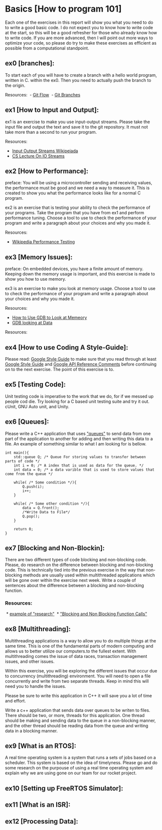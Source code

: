 # Basics [How to program 101]

Each one of the exercises in this report will show you what you need to do to write a good basic code. I do not expect you to know how to write code at the start, so this will be a good refresher for those who already know how to write code. If you are more advanced, then I will point out more ways to optimize your code, so please do try to make these exercises as efficient as possible from a computational standpoint.

## ex0 [branches]:

To start each of you will have to create a branch with a hello world program, written in C. within the ex0. Then you need to actually push the branch to the origin.

Resources:
 - [Git Flow](https://www.atlassian.com/git/tutorials/comparing-workflows/gitflow-workflow)
 - [Git Branches](https://git-scm.com/book/en/v1/Git-Branching-What-a-Branch-Is)
## ex1 [How to Input and Output]:

ex1 is an exercise to make you use input-output streams. Please take the input file and output the text and save it to the git repository. It must not take more than a second to run your program.

Resources:

- [Input Output Streams Wikipeiada](<https://en.wikipedia.org/wiki/Input/output_(C%2B%2B)>)
- [CS Lecture On IO Streams](https://courses.cs.vt.edu/cs1044/Notes/C04.IO.pdf)

## ex2 [How to Performance]:

preface: You will be using a microcontroller sending and receiving values, the performance must be good and we need a way to measure it. This is created to show you what the performance looks like for a normal C program.

ex2 is an exercise that is testing your ability to check the performance of your programs. Take the program that you have from ex1 and perform performance tuning. Choose a tool to use to check the performance of your program and write a paragraph about your choices and why you made it.

Resources:

- [Wikipedia Performance Testing](https://en.wikipedia.org/wiki/Software_performance_testing)

## ex3 [Memory Issues]:

preface: On embedded devices, you have a finite amount of memory. Keeping down the memory usage is important, and this exercise is made to show you how to use memory.

ex3 is an exercise to make you look at memory usage. Choose a tool to use to check the performance of your program and write a paragraph about your choices and why you made it.

Resources:

- [How to Use GDB to Look at Memeory](https://sourceware.org/gdb/onlinedocs/gdb/Memory.html)
- [GDB looking at Data](ftp://ftp.gnu.org/old-gnu/Manuals/gdb/html_chapter/gdb_9.html)

Resources:
## ex4 [How to use Coding A Style-Guide]:

Please read: [Google Style Guide](https://developers.google.com/style) to make sure that you read through at least [Google Style Guide](https://developers.google.com/style/highlights) and [Google API Reference Comments](https://developers.google.com/style/api-reference-comments) before continuing on to the next exercise. The point of this exercise is to.

## ex5 [Testing Code]:

Unit testing code is imperative to the work that we do, for if we messed up people cod die. Try looking for a C based unit testing suite and try it out. cUnit, GNU Auto unit, and Unity.

## ex6 [Queues]:

Please write a C++ application that uses ["queues"](https://en.cppreference.com/w/cpp/container/queue) to send data from one part of the application to another for adding and then writing this data to a file. An example of something similar to what I am looking for is bellow.


```
int main(){
    std::queue Q; /* Queue For storing values to transfer between parts of code */
    int i = 0; /* A index that is used as data for the queue. */
    int data = 0; /* a data varible that is used to store values that come from the queue */

    while( /* Some condition */){
        Q.push(i);
        i++;
    }

    while( /* Some other condition */){
        data = Q.front();
        /*Write Data to File*/
        Q.pop();
    }

    return 0;
}
```

## ex7 [Blocking and Non-Blockin]:

There are two different types of code blocking and non-blocking code. Please, do research on the difference between blocking and non-blocking code. This is technically tied into the previous exercise in the way that non-blocking methods are usually used within multithreaded applications which will be gone over within the exercise next week. Write a couple of sentences about the difference between a blocking and non-blocking function.

### Resources:
 * [example of "research"](https://stackoverflow.com/questions/34119315/non-blocking-programming-in-c-for-beginner)
 * ["Blocking and Non Blocking Function Calls"](https://saimulticorecomputing.wordpress.com/2014/06/25/blocking-and-non-blocking-function-calls/)

## ex8 [Multithreading]:

Multithreading applications is a way to allow you to do multiple things at the same time. This is one of the fundamental parts of modern computing and allows us to better utilize our computers.to the fullest extent. With multithreading comes the issue of data races, transaction management issues, and other issues.

Within this exercise, you will be exploring the different issues that occur due to concurrency (multithreading) environment. You will need to open a file concurrently and write from two separate threads. Keep in mind this will need you to handle the issues.

Please be sure to write this application in C++ it will save you a lot of time and effort.

Write a c++ application that sends data over queues to be writen to files. There should be two, or more, threads for this application. One thread should be making and sending data to the queue in a non-blocking manner, and the other thread should be reading data from the queue and writing data in a blocking manner.

## ex9 [What is an RTOS]:

A real time operating system is a system that runs a sets of jobs based on a scheduler. This system is based on the idea of timelyness. Please go and do some research on the purpouse of using a real time operating system and explain why we are using gone on our team for our rocket project.

## ex10 [Setting up FreeRTOS Simulator]:



## ex11 [What is an ISR]:



## ex12 [Processing Data]:

